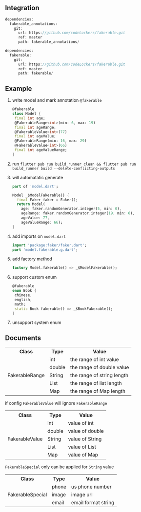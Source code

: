 ## Integration
```dart
dependencies:
  fakerable_annotations:
    git:
      url: https://github.com/codeLockers/fakerable.git
      ref: master
      path: fakerable_annotations/
```

```dart
dependencies:
  fakerable:
    git:
      url: https://github.com/codeLockers/fakerable.git
      ref: master
      path: fakerable/
```

## Example
 1. write model and mark annotation `@fakerable`
    ```dart
    @fakerable
    class Model {
     final int age;
     @FakerableRange<int>(min: 6, max: 19)
     final int ageRange;
     @FakerableValue<int>(77)
     final int ageValue;
     @FakerableRange(min: 16, max: 29)
     @FakerableValue<int>(66)
     final int ageValueRange;
    }
    ```
 2. run `flutter pub run build_runner clean && flutter pub run build_runner build --delete-conflicting-outputs
`

3. will automatatic generate
   ```dart
   part of 'model.dart';

   Model _$ModelFakerable() {
     final Faker faker = Faker();
     return Model(
       age: faker.randomGenerator.integer(5, min: 0),
       ageRange: faker.randomGenerator.integer(19, min: 6),
       ageValue: 77,
       ageValueRange: 66);
   }
   ```
4. add imports on `model.dart`
   ```dart
   import 'package:faker/faker.dart';
   part 'model.fakerable.g.dart';
   ```
5. add factory method
   ```dart
   factory Model.fakerable() => _$ModelFakerable();
   ```
6. support custom enum
   ```dart
   @fakerable
   enum Book {
    chinese,
    english,
    math;
    static Book fakerable() => _$BookFakerable();
   }
   ```
7. unsupport system enum
## Documents
<table>
    <tr>
        <th>Class</th><th>Type</th><th>Value</th>
    </tr>
    <tr>
        <td rowspan="5">FakerableRange</td><td>int</td><td>the range of int value</td>
    </tr>
    <tr>
        <td>double</td><td>the range of double value</td>
    </tr>
    <tr>
        <td>String</td><td>the range of string length</td>
    </tr>
    <tr>
        <td>List</td><td>the range of list length</td>
    </tr>
    <tr>
        <td>Map</td><td>the range of Map length</td>
    </tr>
</table>

if config `FakerableValue` will ignore `FakerableRange`
<table>
    <tr>
        <th>Class</th><th>Type</th><th>Value</th>
    </tr>
    <tr>
        <td rowspan="5">FakerableValue</td><td>int</td><td>value of int</td>
    </tr>
    <tr>
        <td>double</td><td>value of double</td>
    </tr>
    <tr>
        <td>String</td><td>value of String</td>
    </tr>
    <tr>
        <td>List</td><td>value of List</td>
    </tr>
    <tr>
        <td>Map</td><td>value of Map</td>
    </tr>
</table>

`FakerableSpecial` only can be applied for `String` value
<table>
    <tr>
        <th>Class</th><th>Type</th><th>Value</th>
    </tr>
    <tr>
        <td rowspan="5">FakerableSpecial</td><td>phone</td><td>us phone number</td>
    </tr>
    <tr>
        <td>image</td><td>image url</td>
    </tr>
    <tr>
        <td>email</td><td>email format string</td>
    </tr>
</table>